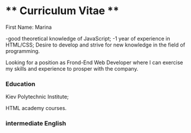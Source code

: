 # ** Curriculum Vitae **

First Name: Marina 


-good theoretical knowledge of JavaScript;
-1 year of experience  in HTML/CSS; 
Desire to develop and strive for new knowledge in the field of programming.

Looking for a position as Frond-End Web Developer where I can exercise my skills and experience to prosper with the company.
### Education
Kiev Polytechnic Institute;

HTML academy courses.

###  intermediate English
